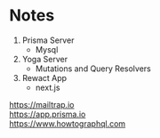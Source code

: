 # Notes

1. Prisma Server
   - Mysql
2. Yoga Server
   - Mutations and Query Resolvers
3. Rewact App
   - next.js


https://mailtrap.io  
https://app.prisma.io  
https://www.howtographql.com   
